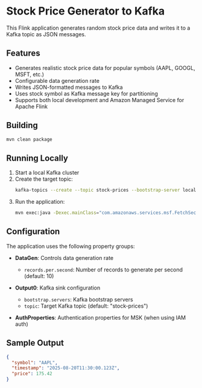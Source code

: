 # Stock Price Generator to Kafka

This Flink application generates random stock price data and writes it to a Kafka topic as JSON messages.

## Features

- Generates realistic stock price data for popular symbols (AAPL, GOOGL, MSFT, etc.)
- Configurable data generation rate
- Writes JSON-formatted messages to Kafka
- Uses stock symbol as Kafka message key for partitioning
- Supports both local development and Amazon Managed Service for Apache Flink

## Building

```bash
mvn clean package
```

## Running Locally

1. Start a local Kafka cluster
2. Create the target topic:
   ```bash
   kafka-topics --create --topic stock-prices --bootstrap-server localhost:9092 --partitions 3 --replication-factor 1
   ```
3. Run the application:
   ```bash
   mvn exec:java -Dexec.mainClass="com.amazonaws.services.msf.FetchSecretsJob"
   ```

## Configuration

The application uses the following property groups:

- **DataGen**: Controls data generation rate
  - `records.per.second`: Number of records to generate per second (default: 10)

- **Output0**: Kafka sink configuration
  - `bootstrap.servers`: Kafka bootstrap servers
  - `topic`: Target Kafka topic (default: "stock-prices")

- **AuthProperties**: Authentication properties for MSK (when using IAM auth)

## Sample Output

```json
{
  "symbol": "AAPL",
  "timestamp": "2025-08-20T11:30:00.123Z",
  "price": 175.42
}
```
